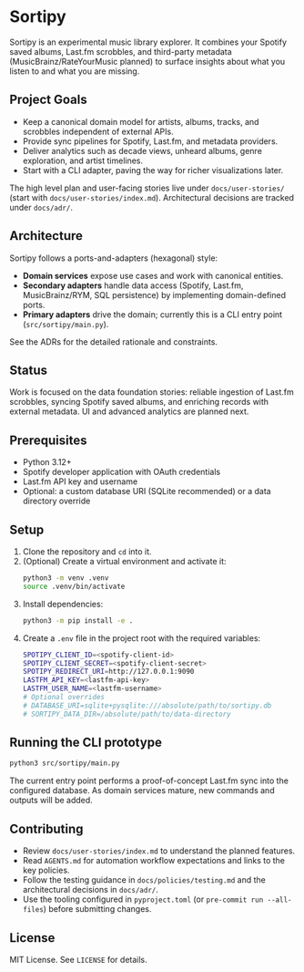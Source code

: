 # Sortipy

Sortipy is an experimental music library explorer. It combines your Spotify saved albums, Last.fm scrobbles, and third-party metadata (MusicBrainz/RateYourMusic planned) to surface insights about what you listen to and what you are missing.

## Project Goals
- Keep a canonical domain model for artists, albums, tracks, and scrobbles independent of external APIs.
- Provide sync pipelines for Spotify, Last.fm, and metadata providers.
- Deliver analytics such as decade views, unheard albums, genre exploration, and artist timelines.
- Start with a CLI adapter, paving the way for richer visualizations later.

The high level plan and user-facing stories live under `docs/user-stories/` (start with `docs/user-stories/index.md`). Architectural decisions are tracked under `docs/adr/`.

## Architecture
Sortipy follows a ports-and-adapters (hexagonal) style:
- **Domain services** expose use cases and work with canonical entities.
- **Secondary adapters** handle data access (Spotify, Last.fm, MusicBrainz/RYM, SQL persistence) by implementing domain-defined ports.
- **Primary adapters** drive the domain; currently this is a CLI entry point (`src/sortipy/main.py`).

See the ADRs for the detailed rationale and constraints.

## Status
Work is focused on the data foundation stories: reliable ingestion of Last.fm scrobbles, syncing Spotify saved albums, and enriching records with external metadata. UI and advanced analytics are planned next.

## Prerequisites
- Python 3.12+
- Spotify developer application with OAuth credentials
- Last.fm API key and username
- Optional: a custom database URI (SQLite recommended) or a data directory override

## Setup
1. Clone the repository and `cd` into it.
2. (Optional) Create a virtual environment and activate it:
   ```sh
   python3 -m venv .venv
   source .venv/bin/activate
   ```
3. Install dependencies:
   ```sh
   python3 -m pip install -e .
   ```
4. Create a `.env` file in the project root with the required variables:
   ```sh
   SPOTIPY_CLIENT_ID=<spotify-client-id>
   SPOTIPY_CLIENT_SECRET=<spotify-client-secret>
   SPOTIPY_REDIRECT_URI=http://127.0.0.1:9090
   LASTFM_API_KEY=<lastfm-api-key>
   LASTFM_USER_NAME=<lastfm-username>
   # Optional overrides
   # DATABASE_URI=sqlite+pysqlite:///absolute/path/to/sortipy.db
   # SORTIPY_DATA_DIR=/absolute/path/to/data-directory
   ```

## Running the CLI prototype
```sh
python3 src/sortipy/main.py
```
The current entry point performs a proof-of-concept Last.fm sync into the configured database. As domain services mature, new commands and outputs will be added.

## Contributing
- Review `docs/user-stories/index.md` to understand the planned features.
- Read `AGENTS.md` for automation workflow expectations and links to the key policies.
- Follow the testing guidance in `docs/policies/testing.md` and the architectural decisions in `docs/adr/`.
- Use the tooling configured in `pyproject.toml` (or `pre-commit run --all-files`) before submitting changes.

## License
MIT License. See `LICENSE` for details.
